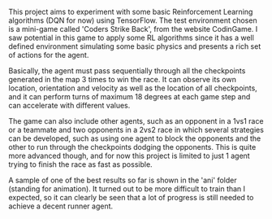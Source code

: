 This project aims to experiment with some basic Reinforcement Learning algorithms (DQN for now) using TensorFlow.
The test environment chosen is a mini-game called 'Coders Strike Back', from the website CodinGame. I saw potential in this game to apply
some RL algorithms since it has a well defined environment simulating some basic physics and presents a rich set of actions for the agent.

Basically, the agent must pass sequentially through all the checkpoints generated in the map 3 times to win the race. It can observe its
own location, orientation and velocity as well as the location of all checkpoints, and it can perform turns of maximum 18 degrees
at each game step and can accelerate with different values.

The game can also include other agents, such as an opponent in a 1vs1 race or a teammate and two opponents in a 2vs2 race in which several 
strategies can be developed, such as using one agent to block the opponents and the other to run through the checkpoints dodging the opponents.
This is quite more advanced though, and for now this project is limited to just 1 agent trying to finish the race as fast as possible.

A sample of one of the best results so far is shown in the 'ani' folder (standing for animation). It turned out to be more difficult to train than I expected,
so it can clearly be seen that a lot of progress is still needed to achieve a decent runner agent.
